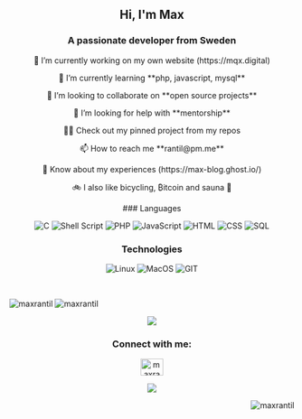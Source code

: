 <h2 align="center">Hi, I'm Max</h2>
<h3 align="center">A passionate developer from Sweden</h3>



 <p align="center">🔭 I’m currently working on my own website (https://mqx.digital)</p>

 <p align="center">🌱 I’m currently learning **php, javascript, mysql**</p>

 <p align="center">👯 I’m looking to collaborate on **open source projects**</p>

 <p align="center">🤝 I’m looking for help with **mentorship**</p>

 <p align="center">👨‍💻 Check out my pinned project from my repos</p>

 <p align="center">📫 How to reach me **rantil@pm.me**</p>

 <p align="center">📄 Know about my experiences (https://max-blog.ghost.io/)</p>

 <p align="center">🚲 I also like bicycling, ₿itcoin and sauna 🧖 </p>
 
 
<div align="center">
 ### Languages

 ![C](https://img.shields.io/badge/-C-000?&logo=C)
 ![Shell Script](https://img.shields.io/badge/shell_script-%23121011.svg?style=for-the-badge&logo=gnu-bash&logoColor=white)
 ![PHP](https://img.shields.io/badge/-PHP-000?&logo=PHP)
 ![JavaScript](https://img.shields.io/badge/-JavaScript-000?&logo=JavaScript)
 ![HTML](https://img.shields.io/badge/-HTML-000?&logo=HTML)
 ![CSS](https://img.shields.io/badge/-CSS-000?&logo=CSS)
 ![SQL](https://img.shields.io/badge/-SQL-000?&logo=MySQL)

 ### Technologies

 ![Linux](https://img.shields.io/badge/-Linux-000?&logo=Linux)
 ![MacOS](https://img.shields.io/badge/-MacOS-000?&logo=MacOS)
 ![GIT](https://img.shields.io/badge/-GIT-000?&logo=GIT)
</div>
          
<br>
<p float="center">
 <img src="https://github-readme-stats.vercel.app/api/top-langs?username=maxrantil&show_icons=true&theme=gruvbox&locale=en&layout=compact" alt="maxrantil" />
 <img src="https://github-readme-stats.vercel.app/api?username=maxrantil&show_icons=true&theme=gruvbox&locale=en" alt="maxrantil" />  
</p>
<p align="center">
 <img src="https://gidigi.com/cdn/love.gif">
</p>

<h3 align="center">Connect with me:</h3>
<p align="center">
<a href="https://linkedin.com/in/maxrantil" target="blank"><img align="center" src="https://raw.githubusercontent.com/rahuldkjain/github-profile-readme-generator/master/src/images/icons/Social/linked-in-alt.svg" alt="maxrantil" height="30" width="40" /></a>
</p>

<p align="center"><img src="https://readme-typing-svg.herokuapp.com/?lines=Student%20of%20school%2042%20-%20Hive%20Helsinki;Always%20learning&font=Fira%20Code&center=true&width=700&height=45&color=3382FF&vCenter=true&size=22"></p>
<p align="right"><img src="https://komarev.com/ghpvc/?username=maxrantil&label=views&color=0e75b6&style=flat" alt="maxrantil" /></p>

